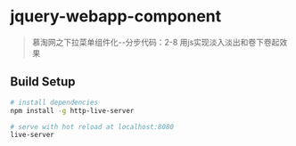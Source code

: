 # jquery-webapp-component

> 慕淘网之下拉菜单组件化--分步代码：2-8 用js实现淡入淡出和卷下卷起效果

## Build Setup

``` bash
# install dependencies
npm install -g http-live-server

# serve with hot reload at localhost:8080
live-server

```